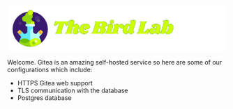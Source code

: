 ![TheBirdLab](../../docs/imgs/thebirdlab_banner.png)

Welcome. Gitea is an amazing self-hosted service so here are some of our configurations which include:

- HTTPS Gitea web support
- TLS communication with the database
- Postgres database